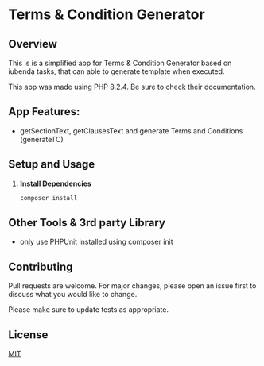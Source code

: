 # Terms & Condition Generator

## Overview

This is is a simplified app for Terms & Condition Generator based on iubenda tasks, that can able to generate template when executed.

This app was made using PHP 8.2.4. Be sure to check their documentation.

## App Features:

-   getSectionText, getClausesText and generate Terms and Conditions (generateTC)

## Setup and Usage

1. **Install Dependencies**
    ```bash
    composer install
    ```

## Other Tools & 3rd party Library

-   only use PHPUnit installed using composer init

## Contributing

Pull requests are welcome. For major changes, please open an issue first
to discuss what you would like to change.

Please make sure to update tests as appropriate.

## License

[MIT](https://choosealicense.com/licenses/mit/)

